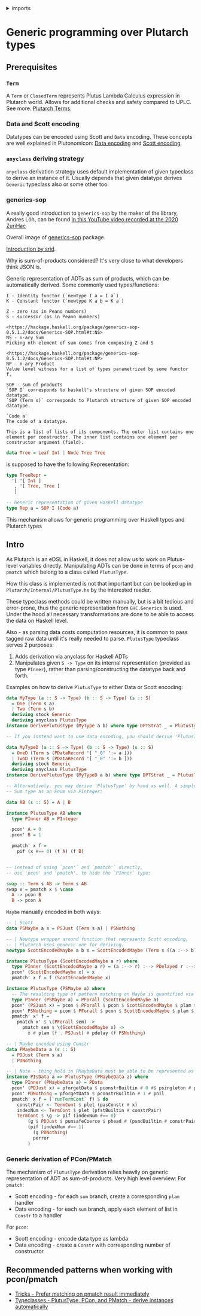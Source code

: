 <details>
<summary> imports </summary>
<p>

```haskell
{-# OPTIONS_GHC -Wno-redundant-constraints #-}
module Plutarch.Docs.PMatch (Tree(..), swap, TreeRepr) where
import Plutarch.Prelude
import Plutarch.Internal.PlutusType (PlutusType (pcon', pmatch'))
import Data.Kind (Type)
import GHC.Generics (Generic)
import Plutarch.Unsafe (punsafeCoerce)
```

</p>
</details>

# Generic programming over Plutarch types

## Prerequisites

### `Term`

A `Term` or `ClosedTerm` represents Plutus Lambda Calculus expression in Plutarch world.
Allows for additional checks and safety compared to UPLC.
See more: [Plutarch Terms](../Introduction/PlutarchTerms.md).

### Data and Scott encoding

Datatypes can be encoded using Scott and `Data` encoding.
These concepts are well explained in Plutonomicon:
[Data encoding](../Concepts/DataAndScottEncoding.md#data-encoding)
and [Scott encoding](../Concepts/DataAndScottEncoding.md#scott-encoding).

### `anyclass` deriving strategy

`anyclass` derivation strategy uses default implementation of given typeclass to derive an instance of it.
Usually depends that given datatype derives `Generic` typeclass also or some other too.

### generics-sop

A really good introduction to `generics-sop` by the maker of the library, Andres Löh, can be found
[in this YouTube video recorded at the 2020 ZuriHac](https://www.youtube.com/watch?v=pwnrfREbhWY)

Overall image of [generics-sop](https://github.com/well-typed/generics-sop) package.

[Introduction by srid](https://srid.ca/generics-sop-intro).

Why is sum-of-products considered? It's very close to what developers think JSON is.

Generic representation of ADTs as sum of products, which can be automatically derived.
Some commonly used types/functions:

```
I - Identity functor (`newtype I a = I a`)
K - Constant functor (`newtype K a b = K a`)

Z - zero (as in Peano numbers)
S - successor (as in Peano numbers)

<https://hackage.haskell.org/package/generics-sop-0.5.1.2/docs/Generics-SOP.html#t:NS>
NS - n-ary Sum
Picking nth element of sum comes from composing Z and S

<https://hackage.haskell.org/package/generics-sop-0.5.1.2/docs/Generics-SOP.html#t:NP>
NP - n-ary Product
Value level witness for a list of types parametrized by some functor f.

SOP - sum of products
`SOP I` corresponds to haskell's structure of given SOP encoded datatype.
`SOP (Term s)` corresponds to Plutarch structure of given SOP encoded datatype.

`Code a`
The code of a datatype.

This is a list of lists of its components. The outer list contains one element per constructor. The inner list contains one element per constructor argument (field).
```

```haskell
data Tree = Leaf Int | Node Tree Tree
```

is supposed to have the following Representation:

```haskell
type TreeRepr =
  '[ '[ Int ]
   , '[ Tree, Tree ]
   ]
```

```hs
-- Generic representation of given Haskell datatype
type Rep a = SOP I (Code a)
```

This mechanism allows for generic programming over Haskell types and Plutarch types

## Intro

As Plutarch is an eDSL in Haskell, it does not allow us to work on Plutus-level variables directly.
Manipulating ADTs can be done in terms of `pcon` and `pmatch` which belong to a class called `PlutusType`.

How this class is implemented is not that important but can be looked up in `Plutarch/Internal/PlutusType.hs`
by the interested reader.

These typeclass methods could be written manually, but is a bit tedious and error-prone, thus the generic
representation from `GHC.Generics` is used.
Under the hood all necessary transformations are done to be able to access the data on Haskell level.

Also - as parsing data costs computation resources, it is common to pass tagged raw data until it's really needed to parse.
`PlutusType` typeclass serves 2 purposes:

1. Adds derivation via anyclass for Haskell ADTs
2. Manipulates given `S -> Type` on its internal representation (provided as type `PInner`),
  rather than parsing/constructing the datatype back and forth.

Examples on how to derive `PlutusType` to either Data or Scott encoding:

```haskell
data MyType (a :: S -> Type) (b :: S -> Type) (s :: S)
  = One (Term s a)
  | Two (Term s b)
  deriving stock Generic
  deriving anyclass PlutusType
instance DerivePlutusType (MyType a b) where type DPTStrat _ = PlutusTypeScott

-- If you instead want to use data encoding, you should derive 'PlutusType' and provide data strategy:

data MyTypeD (a :: S -> Type) (b :: S -> Type) (s :: S)
  = OneD (Term s (PDataRecord '[ "_0" ':= a ]))
  | TwoD (Term s (PDataRecord '[ "_0" ':= b ]))
  deriving stock Generic
  deriving anyclass PlutusType
instance DerivePlutusType (MyTypeD a b) where type DPTStrat _ = PlutusTypeData

-- Alternatively, you may derive 'PlutusType' by hand as well. A simple example, encoding a
-- Sum type as an Enum via PInteger:

data AB (s :: S) = A | B

instance PlutusType AB where
  type PInner AB = PInteger

  pcon' A = 0
  pcon' B = 1

  pmatch' x f =
    pif (x #== 0) (f A) (f B)


-- instead of using `pcon'` and `pmatch'` directly,
-- use 'pcon' and 'pmatch', to hide the `PInner` type:

swap :: Term s AB -> Term s AB
swap x = pmatch x $ \case
  A -> pcon B
  B -> pcon A
```

`Maybe` manually encoded in both ways:

```haskell
-- | Scott
data PSMaybe a s = PSJust (Term s a) | PSNothing

-- | Newtype wrapper around function that represents Scott encoding,
-- | Plutarch uses generic one for deriving.
newtype ScottEncodedMaybe a b s = ScottEncodedMaybe (Term s ((a :--> b) :--> PDelayed b :--> b))

instance PlutusType (ScottEncodedMaybe a r) where
  type PInner (ScottEncodedMaybe a r) = (a :--> r) :--> PDelayed r :--> r
  pcon' (ScottEncodedMaybe x) = x
  pmatch' x f = f (ScottEncodedMaybe x)

instance PlutusType (PSMaybe a) where
  -- The resulting type of pattern matching on Maybe is quantified via `PForall`
  type PInner (PSMaybe a) = PForall (ScottEncodedMaybe a)
  pcon' (PSJust x) = pcon $ PForall $ pcon $ ScottEncodedMaybe $ plam $ \f _ -> f # x
  pcon' PSNothing = pcon $ PForall $ pcon $ ScottEncodedMaybe $ plam $ \_ g -> pforce g
  pmatch' x' f =
    pmatch x' $ \(PForall sem) ->
      pmatch sem $ \(ScottEncodedMaybe x) ->
        x # plam (f . PSJust) # pdelay (f PSNothing)

-- | Maybe encoded using Constr
data PMaybeData a (s :: S)
  = PDJust (Term s a)
  | PDNothing

-- | Note - thing hold in PMaybeData must be able to be represented as Data too, not needed in case of Scott version
instance PIsData a => PlutusType (PMaybeData a) where
  type PInner (PMaybeData a) = PData
  pcon' (PDJust x) = pforgetData $ pconstrBuiltin # 0 #$ psingleton # pforgetData (pdata x)
  pcon' PDNothing = pforgetData $ pconstrBuiltin # 1 # pnil
  pmatch' x f = (`runTermCont` f) $ do
    constrPair <- TermCont $ plet (pasConstr # x)
    indexNum <- TermCont $ plet (pfstBuiltin # constrPair)
    TermCont $ \g -> pif (indexNum #== 0)
        (g $ PDJust $ punsafeCoerce $ phead # (psndBuiltin # constrPair))
        (pif (indexNum #== 1)
          (g PDNothing)
          perror
        )

```

### Generic derivation of PCon/PMatch

The mechanism of `PlutusType` derivation relies heavily on generic representation of ADT as sum-of-products.
Very high level overview:
For `pmatch`:

- Scott encoding - for each `sum` branch, create a corresponding `plam` handler
- Data encoding - for each `sum` branch, apply each element of list in `Constr` to a handler

For `pcon`:

- Scott encoding - encode data type as lambda
- Data encoding - create a `Constr` with corresponding number of constructor

## Recommended patterns when working with pcon/pmatch

- [Tricks - Prefer matching on pmatch result immediately](../../Tricks/PreferMatchingOnPmatchResultImmediately.md)
- [Typeclasses - PlutusType, PCon, and PMatch - derive instances automatically](../../Typeclasses/PlutusType,PCon,PMatch.md)
